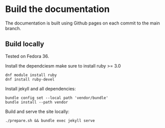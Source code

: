 # Build the documentation

The documentation is built using Github pages on each commit to the main branch.

## Build locally

Tested on Fedora 36.

Install the dependciesm make sure to install ruby >= 3.0
```
dnf module install ruby
dnf install ruby-devel
```

Install jekyll and all dependencies:
```
bundle config set --local path 'vendor/bundle'
bundle install --path vendor
```

Build and serve the site locally:
```
./prepare.sh && bundle exec jekyll serve
```
